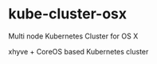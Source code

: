 # kube-cluster-osx
Multi node Kubernetes Cluster for OS X 

xhyve + CoreOS based Kubernetes cluster

